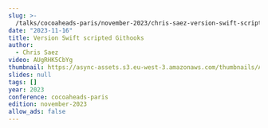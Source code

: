 ```yaml
---
slug: >-
  /talks/cocoaheads-paris/november-2023/chris-saez-version-swift-scripted-githooks
date: "2023-11-16"
title: Version Swift scripted Githooks
author:
  - Chris Saez
video: AUgRHK5CbYg
thumbnail: https://async-assets.s3.eu-west-3.amazonaws.com/thumbnails/AUgRHK5CbYg.jpg
slides: null
tags: []
year: 2023
conference: cocoaheads-paris
edition: november-2023
allow_ads: false
---
```

